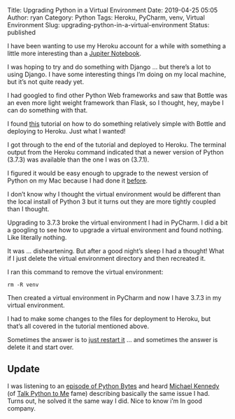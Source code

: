 Title: Upgrading Python in a Virtual Environment
Date: 2019-04-25 05:05
Author: ryan
Category: Python
Tags: Heroku, PyCharm, venv, Virtual Environment
Slug: upgrading-python-in-a-virtual-environment
Status: published

I have been wanting to use my Heroku account for a while with something a little more interesting than a [Jupiter Notebook](https://ryan-jupyter.herokuapp.com).

I was hoping to try and do something with Django … but there’s a lot to using Django. I have some interesting things I’m doing on my local machine, but it’s not quite ready yet.

I had googled to find other Python Web frameworks and saw that Bottle was an even more light weight framework than Flask, so I thought, hey, maybe I can do something with that.

I found [this](https://github.com/chucknado/bottle_heroku_tutorial/blob/master/README.md#reqs) tutorial on how to do something relatively simple with Bottle and deploying to Heroku. Just what I wanted!

I got through to the end of the tutorial and deployed to Heroku. The terminal output from the Heroku command indicated that a newer version of Python (3.7.3) was available than the one I was on (3.7.1).

I figured it would be easy enough to upgrade to the newest version of Python on my Mac because I had done it [before](/keeping-python-up-to-date-on-macos.html).

I don’t know why I thought the virtual environment would be different than the local install of Python 3 but it turns out they are more tightly coupled than I thought.

Upgrading to 3.7.3 broke the virtual environment I had in PyCharm. I did a bit a googling to see how to upgrade a virtual environment and found nothing. Like literally nothing.

It was ... disheartening. But after a good night’s sleep I had a thought! What if I just delete the virtual environment directory and then recreated it.

I ran this command to remove the virtual environment:

    rm -R venv

Then created a virtual environment in PyCharm and now I have 3.7.3 in my virtual environment.

I had to make some changes to the files for deployment to Heroku, but that’s all covered in the tutorial mentioned above.

Sometimes the answer is to [just restart it](/did-you-try-restarting-it.html) … and sometimes the answer is delete it and start over.

## Update

I was listening to an [episode of Python Bytes](https://overcast.fm/+HjKUtfFUQ/13:45) and heard [Michael Kennedy](https://mobile.twitter.com/mkennedy) (of [Talk Python to Me](https://talkpython.fm/home) fame) describing basically the same issue I had. Turns out, he solved it the same way I did. Nice to know i’m In good company.
